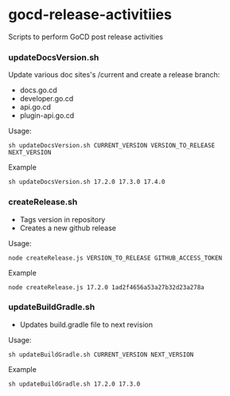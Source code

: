 # gocd-release-activitiies
Scripts to perform GoCD post release activities

### updateDocsVersion.sh
Update various doc sites's /current and create a release branch:
 * docs.go.cd
 * developer.go.cd
 * api.go.cd
 * plugin-api.go.cd

Usage:
```
sh updateDocsVersion.sh CURRENT_VERSION VERSION_TO_RELEASE NEXT_VERSION
```

Example
```
sh updateDocsVersion.sh 17.2.0 17.3.0 17.4.0
```

### createRelease.sh
* Tags version in repository
* Creates a new github release

Usage:
```
node createRelease.js VERSION_TO_RELEASE GITHUB_ACCESS_TOKEN
```

Example
```
node createRelease.js 17.2.0 1ad2f4656a53a27b32d23a278a
```


### updateBuildGradle.sh
* Updates build.gradle file to next revision

Usage:
```
sh updateBuildGradle.sh CURRENT_VERSION NEXT_VERSION
```

Example
```
sh updateBuildGradle.sh 17.2.0 17.3.0
```
